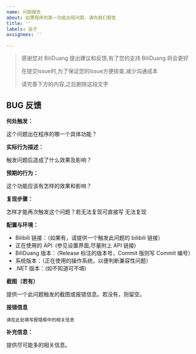 ```yaml
---
name: 问题报告
about: 如果程序的某一功能出现问题，请向我们报告
title: ''
labels: 虫子
assignees: ''

---
```

> 感谢您对 BiliDuang 提出建议和反馈,有了您的支持 BiliDuang 将会更好
>
> 在提交Issue时,为了保证您的Issue方便排查,减少沟通成本
>
> 请完善下方的内容,之后删除这段文字

## BUG 反馈

**何处触发：**

这个问题出在程序的哪一个具体功能？

**实际行为描述：**

触发问题后造成了什么效果及影响？

**预期的行为：**

这个功能应该有怎样的效果和影响？

**复现步骤：**

怎样才能再次触发这个问题？若无法复现可直接写 无法复现

**配置与环境：**

- Bilibili 链接：（如果有，请提供一个触发此问题的 bilibili 链接）
- 正在使用的 API: (参见设置界面,尽量附上 API 链接)
- BiliDuang 版本：（Release 标注的版本号，Commit 版则写 Commit 编号）
- 系统版本：（正在使用的操作系统，以便判断兼容性问题）
- .NET 版本：(如不知道可不填)

**截图（若有）**

提供一个此问题触发的截图或报错信息。若没有，则留空。

**报错信息**

```
请在此处填写报错框中的相关信息
```

**补充信息：**

提供尽可能多的相关信息。